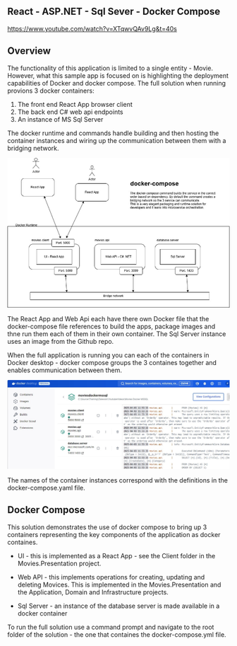 ## React - ASP.NET - Sql Sever - Docker Compose

https://www.youtube.com/watch?v=XTqwvQAv9Lg&t=40s

## Overview
The functionality of this application is limited to a single entity - Movie. However, what this sample app is focused on is highlighting the deployment capabilities of Docker
and docker compose. The full solution when running provions 3 docker containers:
 1. The front end React App browser client
 2. The back end C# web api endpoints  
 3. An instance of MS Sql Server

The docker runtime and commands handle building and then hosting the container instances and wiring up the communication between them with a bridging network.

![Alt text](Images/dockerContainers.jpg)


The React App and Web Api each have there own Docker file that the docker-compose file references to build the apps, package images and thne run them each of them in their
own container. The Sql Server instance uses an image from the Github repo.

When the full application is running you can each of the containers in Docker desktop - docker compose groups the 3 containes together and enables communication between them.

![Alt text](Images/dockerdesktop.jpg)

The names of the container instances correspond with the definitions in the docker-compose.yaml file.

## Docker Compose

This solution demonstrates the use of docker compose to bring up 3 containers representing the key components of the application as docker containes.

- UI - this is implemented as a React App - see the Client folder in the Movies.Presentation project.

- Web API - this implements operations for creating, updating and deleting Movices. This is implemented in the Movies.Presentation and the Application, Domain and Infrastructure projects.

- Sql Server - an instance of the database server is made available in a docker container

To run the full solution use a command prompt and navigate to the root folder of the solution - the one that containes the docker-compose.yml file.


